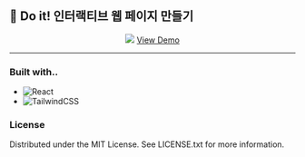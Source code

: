## 📓 Do it! 인터랙티브 웹 페이지 만들기

<p align="center">
    <img src="imgs/monitor.png">
    <a href="https://ameliacode.github.io/doit_web_publish">View Demo</a>
</p>

---

### Built with..
* ![React](https://img.shields.io/badge/react-%2320232a.svg?style=for-the-badge&logo=react&logoColor=%2361DAFB)
* ![TailwindCSS](https://img.shields.io/badge/tailwindcss-%2338B2AC.svg?style=for-the-badge&logo=tailwind-css&logoColor=white)

### License

Distributed under the MIT License. See LICENSE.txt for more information.
